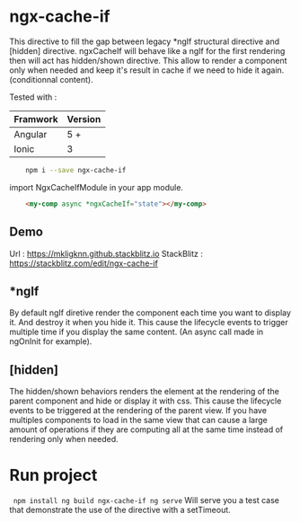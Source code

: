 # ngx-cache-if

This directive to fill the gap between legacy *ngIf structural directive and [hidden] directive.
ngxCacheIf will behave like a ngIf for the first rendering then will act has hidden/shown directive.
This allow to render a component only when needed and keep it's result in cache if we need to hide it again. (conditionnal content).

Tested with :	

| Framwork | Version |
| -------- | -------- |
| Angular  | 5 +   |
| Ionic    | 3 |

```sh
    npm i --save ngx-cache-if
```
import NgxCacheIfModule in your app module.

```html
    <my-comp async *ngxCacheIf="state"></my-comp>
```

## Demo

Url : https://mkligknn.github.stackblitz.io
StackBlitz : https://stackblitz.com/edit/ngx-cache-if

## *ngIf

By default ngIf diretive render the component each time you want to display it. And destroy it when you hide it. This cause the lifecycle events to trigger multiple time if you display the same content. (An async call made in ngOnInit for example).

## [hidden]

The hidden/shown behaviors renders the element at the rendering of the parent component and hide or display it with css. This cause the lifecycle events to be triggered at the rendering of the parent view. If you have multiples components to load in the same view that can cause a large amount of operations if they are computing all at the same time instead of rendering only when needed.

# Run project

`
npm install
ng build ngx-cache-if
ng serve` 
Will serve you a test case that demonstrate the use of the directive with a setTimeout.

